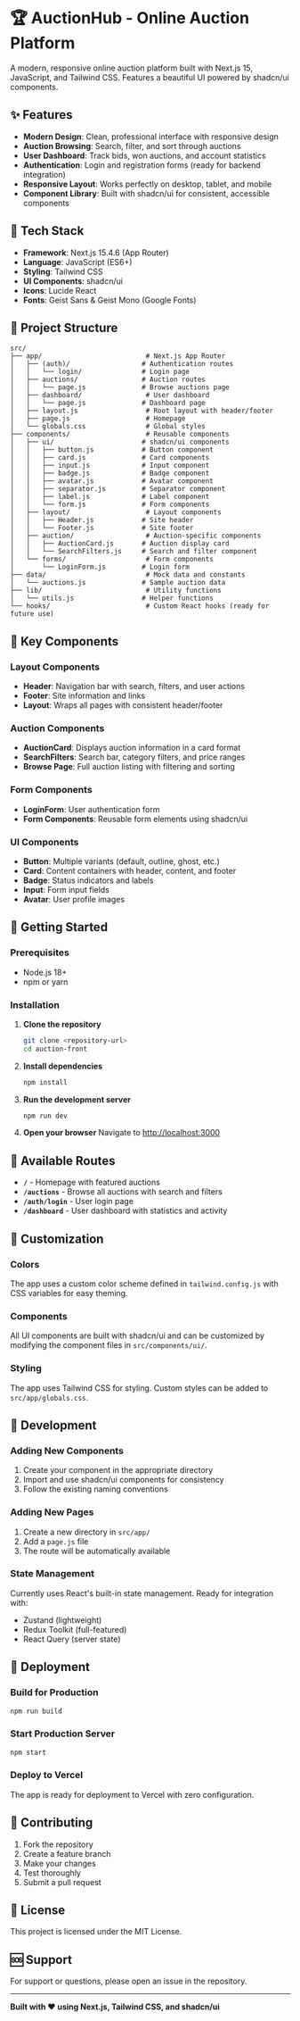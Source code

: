 # 🏆 AuctionHub - Online Auction Platform

A modern, responsive online auction platform built with Next.js 15, JavaScript, and Tailwind CSS. Features a beautiful UI powered by shadcn/ui components.

## ✨ Features

- **Modern Design**: Clean, professional interface with responsive design
- **Auction Browsing**: Search, filter, and sort through auctions
- **User Dashboard**: Track bids, won auctions, and account statistics
- **Authentication**: Login and registration forms (ready for backend integration)
- **Responsive Layout**: Works perfectly on desktop, tablet, and mobile
- **Component Library**: Built with shadcn/ui for consistent, accessible components

## 🚀 Tech Stack

- **Framework**: Next.js 15.4.6 (App Router)
- **Language**: JavaScript (ES6+)
- **Styling**: Tailwind CSS
- **UI Components**: shadcn/ui
- **Icons**: Lucide React
- **Fonts**: Geist Sans & Geist Mono (Google Fonts)

## 📁 Project Structure

```
src/
├── app/                          # Next.js App Router
│   ├── (auth)/                  # Authentication routes
│   │   └── login/               # Login page
│   ├── auctions/                # Auction routes
│   │   └── page.js              # Browse auctions page
│   ├── dashboard/                # User dashboard
│   │   └── page.js              # Dashboard page
│   ├── layout.js                 # Root layout with header/footer
│   ├── page.js                   # Homepage
│   └── globals.css               # Global styles
├── components/                   # Reusable components
│   ├── ui/                      # shadcn/ui components
│   │   ├── button.js            # Button component
│   │   ├── card.js              # Card components
│   │   ├── input.js             # Input component
│   │   ├── badge.js             # Badge component
│   │   ├── avatar.js            # Avatar component
│   │   ├── separator.js         # Separator component
│   │   ├── label.js             # Label component
│   │   └── form.js              # Form components
│   ├── layout/                   # Layout components
│   │   ├── Header.js            # Site header
│   │   └── Footer.js            # Site footer
│   ├── auction/                  # Auction-specific components
│   │   ├── AuctionCard.js       # Auction display card
│   │   └── SearchFilters.js     # Search and filter component
│   └── forms/                    # Form components
│       └── LoginForm.js         # Login form
├── data/                         # Mock data and constants
│   └── auctions.js              # Sample auction data
├── lib/                          # Utility functions
│   └── utils.js                 # Helper functions
└── hooks/                        # Custom React hooks (ready for future use)
```

## 🎯 Key Components

### Layout Components
- **Header**: Navigation bar with search, filters, and user actions
- **Footer**: Site information and links
- **Layout**: Wraps all pages with consistent header/footer

### Auction Components
- **AuctionCard**: Displays auction information in a card format
- **SearchFilters**: Search bar, category filters, and price ranges
- **Browse Page**: Full auction listing with filtering and sorting

### Form Components
- **LoginForm**: User authentication form
- **Form Components**: Reusable form elements using shadcn/ui

### UI Components
- **Button**: Multiple variants (default, outline, ghost, etc.)
- **Card**: Content containers with header, content, and footer
- **Badge**: Status indicators and labels
- **Input**: Form input fields
- **Avatar**: User profile images

## 🚀 Getting Started

### Prerequisites
- Node.js 18+ 
- npm or yarn

### Installation

1. **Clone the repository**
   ```bash
   git clone <repository-url>
   cd auction-front
   ```

2. **Install dependencies**
   ```bash
   npm install
   ```

3. **Run the development server**
   ```bash
   npm run dev
   ```

4. **Open your browser**
   Navigate to [http://localhost:3000](http://localhost:3000)

## 📱 Available Routes

- **`/`** - Homepage with featured auctions
- **`/auctions`** - Browse all auctions with search and filters
- **`/auth/login`** - User login page
- **`/dashboard`** - User dashboard with statistics and activity

## 🎨 Customization

### Colors
The app uses a custom color scheme defined in `tailwind.config.js` with CSS variables for easy theming.

### Components
All UI components are built with shadcn/ui and can be customized by modifying the component files in `src/components/ui/`.

### Styling
The app uses Tailwind CSS for styling. Custom styles can be added to `src/app/globals.css`.

## 🔧 Development

### Adding New Components
1. Create your component in the appropriate directory
2. Import and use shadcn/ui components for consistency
3. Follow the existing naming conventions

### Adding New Pages
1. Create a new directory in `src/app/`
2. Add a `page.js` file
3. The route will be automatically available

### State Management
Currently uses React's built-in state management. Ready for integration with:
- Zustand (lightweight)
- Redux Toolkit (full-featured)
- React Query (server state)

## 🚀 Deployment

### Build for Production
```bash
npm run build
```

### Start Production Server
```bash
npm start
```

### Deploy to Vercel
The app is ready for deployment to Vercel with zero configuration.

## 🤝 Contributing

1. Fork the repository
2. Create a feature branch
3. Make your changes
4. Test thoroughly
5. Submit a pull request

## 📄 License

This project is licensed under the MIT License.

## 🆘 Support

For support or questions, please open an issue in the repository.

---

**Built with ❤️ using Next.js, Tailwind CSS, and shadcn/ui**
